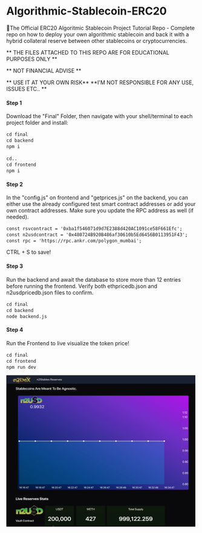 # Algorithmic-Stablecoin-ERC20
🤑The Official ERC20 Algoritmic Stablecoin Project Tutorial Repo - Complete repo on how to deploy your own algorithmic stablecoin and back it with a hybrid collateral reserve between other stablecoins or cryptocurrencies.


** THE FILES ATTACHED TO THIS REPO ARE FOR EDUCATIONAL PURPOSES ONLY **

** NOT FINANCIAL ADVISE **

** USE IT AT YOUR OWN RISK** **I'M NOT RESPONSIBLE FOR ANY USE, ISSUES ETC.. **


<h4>Step 1</h4>

Download the "Final" Folder, then navigate with your shell/terminal to each project folder and install:

```shell
cd final
cd backend
npm i

cd..
cd frontend
npm i
```


<h4>Step 2</h4>

In the "config.js" on frontend and "getprices.js" on the backend, you can either use the already configured test smart contract addresses or add your own contract addresses. Make sure you update the RPC address as well (if needed).

```shell
const rsvcontract = '0xba1f546071d9d7E2388d420AC1091ce58F661Efc';
const n2usdcontract = '0x480724B920B486af30610b5Ed6456B0113951F43';
const rpc = 'https://rpc.ankr.com/polygon_mumbai';
```

CTRL + S to save!

<h4>Step 3</h4>

Run the backend and await the database to store more than 12 entries before running the frontend. Verify both ethpricedb.json and n2usdpricedb.json files to confirm. 

```shell
cd final
cd backend
node backend.js
```


<h4>Step 4</h4>

Run the Frontend to live visualize the token price!

```shell
cd final
cd frontend
npm run dev
```

<img src="https://raw.githubusercontent.com/net2devcrypto/misc/main/stablechart.png" width="500" height="400">
